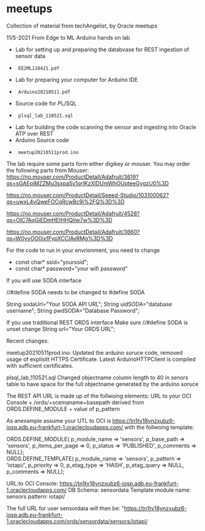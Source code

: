 # meetups
Collection of material from techAngelist, by Oracle meetups

11/5-2021 From Edge to ML Arduino hands on lab
- Lab for setting up and preparing the databvase for REST ingestion of sensor data
-      EE2ML110421.pdf
- Lab for preparing your computer for Arduino IDE
-      Arduino20210511.pdf
- Source code for PL/SQL 
-      plsql_lab_110521.sql
- Lab for building the code scanning the sensor and ingesting into Oracle ATP over REST
- Arduino Source code
-      meetup20210511prod.ino

The lab require some parts form either digikey or mouser.
You may order the following parts from Mouser:
https://no.mouser.com/ProductDetail/Adafruit/3619?qs=sGAEpiMZZMu3sxpa5v1qrlKzXlDUmWhOUpteeGygzU0%3D

https://no.mouser.com/ProductDetail/Seeed-Studio/103100062?qs=uwxL4vQweFOCqRcwBc9i%2FQ%3D%3D

https://no.mouser.com/ProductDetail/Adafruit/4528?qs=OlC7AqGiEDmHEtHHQiIw7w%3D%3D

https://no.mouser.com/ProductDetail/Adafruit/3660?qs=W0yvOO0ixfFypXCClAyRMg%3D%3D


For the code to run in your envrionment, you need to change
- const char* ssid="yourssid";
- const char* password="your wifi password"

If you will use SODA interface

//#define SODA needs to be changed to #define SODA

String sodaUrl="Your SODA API URL";
String uidSODA="database username";
String pwdSODA="Database Password";


If you use traditional REST ORDS interface
Make sure //#define SODA is unset
change
String url="Your ORDS URL";



Recent changes:

meetup20210511prod.ino:
Updated the arduino soruce code, removed usage of explisitt HTTPS Certificate. Latest
ArduinoHTTPClient is compiled with sufficient certificates.

plsql_lab_110521.sql
Changed objectname column length to 40 in senors table to have space for the full objectname 
generated by the arduino soruce


The REST API URL is made up of the follwoing elements:
URL to your OCI Console + /ords/+scemaname+basepath derived from ORDS.DEFINE_MODULE + value of p_pattern 

As anexample assume your UTL to OCI is https://tn1tv18ynzxubz6-iosp.adb.eu-frankfurt-1.oraclecloudapps.com/
with the follwoing template:

ORDS.DEFINE_MODULE(
      p_module_name    => 'sensors',
      p_base_path      => 'sensors',
      p_items_per_page =>  0,
      p_status         => 'PUBLISHED',
      p_comments       => NULL);     
ORDS.DEFINE_TEMPLATE(
      p_module_name    => 'sensors',
      p_pattern        => 'iotapi/',
      p_priority       => 0,
      p_etag_type      => 'HASH',
      p_etag_query     => NULL,
      p_comments       => NULL);
      
 URL:to OCI Console: https://tn1tv18ynzxubz6-iosp.adb.eu-frankfurt-1.oraclecloudapps.com/
 DB Schema:  sensordata
 Template module name:  sensors
 pattern:  iotapi/
 
 The full URL for user sensordata will then be:
 "https://tn1tv18ynzxubz6-iosp.adb.eu-frankfurt-1.oraclecloudapps.com/ords/sensordata/sensors/iotapi/
